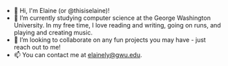 - 👋 Hi, I'm Elaine (or @thisiselaine)!
- 🌱 I’m currently studying computer science at the George Washington University.
In my free time, I love reading and writing, going on runs, and playing and creating music.
- 💞️ I’m looking to collaborate on any fun projects you may have - just reach out to me!
- 📫 You can contact me at elainely@gwu.edu.

<!---
thisiselaine/thisiselaine is a ✨ special ✨ repository because its `README.md` (this file) appears on your GitHub profile.
You can click the Preview link to take a look at your changes.
--->

